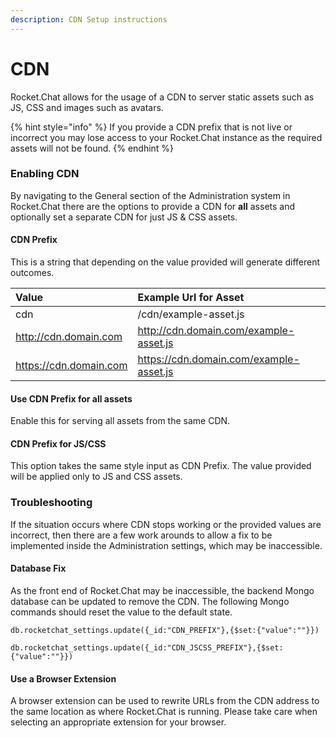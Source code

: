 ```yaml
---
description: CDN Setup instructions
---
```


# CDN

Rocket.Chat allows for the usage of a CDN to server static assets such as JS, CSS and images such as avatars.

{% hint style="info" %}
If you provide a CDN prefix that is not live or incorrect you may lose access to your Rocket.Chat instance as the required assets will not be found.
{% endhint %}

### Enabling CDN

By navigating to the General section of the Administration system in Rocket.Chat there are the options to provide a CDN for **all** assets and optionally set a separate CDN for just JS & CSS assets.

#### CDN Prefix

This is a string that depending on the value provided will generate different outcomes.

| Value | Example Url for Asset |
| :--- | :--- |
| cdn | /cdn/example-asset.js |
| http://cdn.domain.com | http://cdn.domain.com/example-asset.js |
| https://cdn.domain.com | https://cdn.domain.com/example-asset.js |

#### Use CDN Prefix for all assets

Enable this for serving all assets from the same CDN.

#### CDN Prefix for JS/CSS

This option takes the same style input as CDN Prefix. The value provided will be applied only to JS and CSS assets.

### Troubleshooting

If the situation occurs where CDN stops working or the provided values are incorrect, then there are a few work arounds to allow a fix to be implemented inside the Administration settings, which may be inaccessible.

#### Database Fix

As the front end of Rocket.Chat may be inaccessible, the backend Mongo database can be updated to remove the CDN. The following Mongo commands should reset the value to the default state.

```text
db.rocketchat_settings.update({_id:"CDN_PREFIX"},{$set:{"value":""}})
```

```text
db.rocketchat_settings.update({_id:"CDN_JSCSS_PREFIX"},{$set:{"value":""}})
```

#### Use a Browser Extension

A browser extension can be used to rewrite URLs from the CDN address to the same location as where Rocket.Chat is running. Please take care when selecting an appropriate extension for your browser. 



